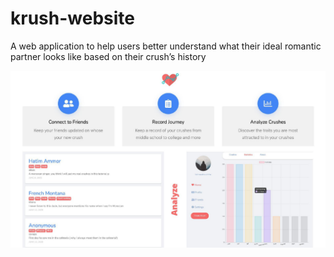 # krush-website

A web application to help users better understand what their ideal romantic partner looks like based on their crush’s history

![alt text](https://github.com/fzchriha/krush-website/blob/clean_code/overview.jpeg?raw=true)
